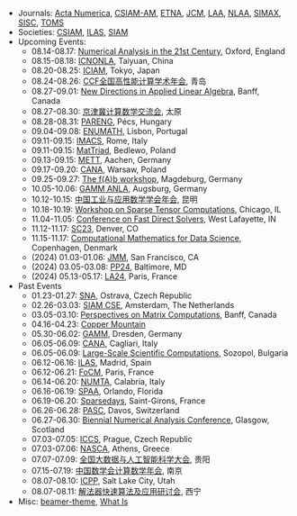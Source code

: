 <!--
# Qinmeng Zou

I'm an associate professor in the [School of Science](https://science.bupt.edu.cn) at [Beijing University of Posts and Telecommunications (BUPT)](https://www.bupt.edu.cn). My research focuses on numerical linear algebra and high performance computing. I obtained my PhD in Applied Mathematics from [Université Paris-Saclay](https://www.universite-paris-saclay.fr) in 2019.
-->

<!--
[[Google Scholar](https://scholar.google.com/citations?user=C907JC8AAAAJ&hl=en)][[ORCID](https://orcid.org/0000-0001-7752-8100)]
-->

<!--
## CV

* Jan 2023 - present: Associate Professor, School of Science, BUPT, China
* Aug 2020 - Dec 2022: Assistant Professor, School of Science, BUPT, China
* Jun 2019 - Aug 2020: Research Engineer, Laboratoire MICS, Université Paris-Saclay, France
* Feb 2016 - Jun 2019: PhD Student, Laboratoire MICS, Université Paris-Saclay, France

## Publications

* Qinmeng Zou, [A flexible block classical Gram-Schmidt skeleton with reorthogonalization](https://doi.org/10.1002/nla.2491), Numerical Linear Algebra with Applications, e2491, 2023.
* Qinmeng Zou, [GMRES algorithms over 35 years](https://doi.org/10.1016/j.amc.2023.127869), Applied Mathematics and Computation, 445:127869, 2023.
* Qinmeng Zou and Frédéric Magoulès, [Delayed gradient methods for symmetric and positive definite linear systems](https://doi.org/10.1137/20M1321140), SIAM Review, 64(3):517-553, 2022.
* Guillaume Gbikpi-Benissan, Qinmeng Zou, and Frédéric Magoulès, [Asynchronous iterations of HSS method for non-Hermitian linear systems](https://doi.org/10.1080/00207160.2021.1952572), International Journal of Computer Mathematics, 99(6):1105-1123, 2022.
* Frédéric Magoulès and Qinmeng Zou, [Asynchronous time-parallel method based on Laplace transform](https://doi.org/10.1080/00207160.2020.1737029), International Journal of Computer Mathematics, 98(1):179-194, 2021.
* Qinmeng Zou and Frédéric Magoulès, [Fast gradient methods with alignment for symmetric linear systems without using Cauchy step](https://doi.org/10.1016/j.cam.2020.113033), Journal of Computational and Applied Mathematics, 381:113033, 2021.
* Qinmeng Zou and Frédéric Magoulès, [Reducing the effect of global synchronization in delayed gradient methods for symmetric linear systems](https://doi.org/10.1016/j.advengsoft.2020.102837), Advances in Engineering Software, 147:102837, 2020.
* Qinmeng Zou and Frédéric Magoulès, [Parameter estimation in the Hermitian and skew-Hermitian splitting method using gradient iterations](https://doi.org/10.1002/nla.2304), Numerical Linear Algebra with Applications, 27(4):e2304, 2020.
* Frédéric Magoulès, Guillaume Gbikpi-Benissan, and Qinmeng Zou, [Asynchronous iterations of Parareal algorithm for option pricing models](https://doi.org/10.3390/math6040045), Mathematics, 6(4):1-18, 2018.

## Teaching

* Numerical Solution of Differential Equations - Spring 2023, Spring 2022
* Calculus I - Fall 2022, Fall 2021, Fall 2020
* Practice of Computational Science - Fall 2022, Fall 2021
* Linear Algebra - Fall 2020

## Links

-->

* Journals: [Acta Numerica](https://www.cambridge.org/core/journals/acta-numerica), [CSIAM-AM](https://www.global-sci.org/csiam-am), [ETNA](https://etna.math.kent.edu), [JCM](https://www.global-sci.org/jcm), [LAA](https://www.sciencedirect.com/journal/linear-algebra-and-its-applications/issues), [NLAA](https://onlinelibrary.wiley.com/journal/10991506), [SIMAX](https://epubs.siam.org/toc/sjmael/current), [SISC](https://epubs.siam.org/toc/sijcd4/current), [TOMS](https://dl.acm.org/toc/toms/current)
* Societies: [CSIAM](https://www.csiam.org.cn), [ILAS](https://ilasic.org), [SIAM](https://www.siam.org)
* Upcoming Events:
	- 08.14-08.17: [Numerical Analysis in the 21st Century](https://21stcenturyna.github.io), Oxford, England
	- 08.15-08.18: [ICNONLA](http://lsec.cc.ac.cn/~icnonla23/), Taiyuan, China
	- 08.20-08.25: [ICIAM](https://iciam2023.org), Tokyo, Japan
	- 08.24-08.26: [CCF全国高性能计算学术年会](https://ccf.org.cn/hpcchina2023), 青岛
	- 08.27-09.01: [New Directions in Applied Linear Algebra](http://www.birs.ca/events/2023/5-day-workshops/23w5004), Banff, Canada
	- 08.27-08.30: [京津冀计算数学交流会](http://math.sxu.edu.cn/ggtz/f529de2c9f404ff7bf583f572db79a96.htm), 太原
	- 08.28-08.31: [PARENG](https://www.civil-comp.info/2023/), Pécs, Hungary
	- 09.04-09.08: [ENUMATH](https://enumath2023.com), Lisbon, Portugal
	- 09.11-09.15: [IMACS](https://www.imacs2023.eu/), Rome, Italy
	- 09.11-09.15: [MatTriad](https://sparrow.up.poznan.pl/mattriad2023/), Bedlewo, Poland
	- 09.13-09.15: [METT](https://www.igpm.rwth-aachen.de/workshop/mett2023), Aachen, Germany
	- 09.17-09.20: [CANA](https://fedcsis.org/sessions/css/cana), Warsaw, Poland
	- 09.25-09.27: [The f(A)b workshop](https://indico3.mpi-magdeburg.mpg.de/event/30/), Magdeburg, Germany
	- 10.05-10.06: [GAMM ANLA](https://www.uni-augsburg.de/en/fakultaet/mntf/math/tagungen/anla2023/), Augsburg, Germany
	- 10.12-10.15: [中国工业与应用数学学会年会](https://meeting.csiam.org.cn/), 昆明
	- 10.18-10.19: [Workshop on Sparse Tensor Computations](https://solomonik.cs.illinois.edu/tensor_workshop/), Chicago, IL
	- 11.04-11.05: [Conference on Fast Direct Solvers](https://www.math.purdue.edu/~xiaj/FastSolvers2023/), West Lafayette, IN
	- 11.12-11.17: [SC23](https://sc23.supercomputing.org), Denver, CO
	- 11.15-11.17: [Computational Mathematics for Data Science](https://cmds.compute.dtu.dk), Copenhagen, Denmark
	- (2024) 01.03-01.06: [JMM](https://www.jointmathematicsmeetings.org//jmm), San Francisco, CA
	- (2024) 03.05-03.08: [PP24](https://www.siam.org/conferences/cm/conference/pp24), Baltimore, MD
	- (2024) 05.13-05.17: [LA24](https://www.siam.org/conferences/cm/conference/la24), Paris, France
* Past Events
   - 01.23-01.27: [SNA](https://www.ugn.cas.cz/event/2023/sna/), Ostrava, Czech Republic
   - 02.26-03.03: [SIAM CSE](https://www.siam.org/conferences/cm/conference/cse23), Amsterdam, The Netherlands
   - 03.05-03.10: [Perspectives on Matrix Computations](https://www.birs.ca/events/2023/5-day-workshops/23w5108), Banff, Canada
   - 04.16-04.23: [Copper Mountain](https://grandmaster.colorado.edu/copper/)
   - 05.30-06.02: [GAMM](https://jahrestagung.gamm-ev.de), Dresden, Germany
	- 06.05-06.09: [CANA](https://bugs.unica.it/cana23/), Cagliari, Italy
	- 06.05-06.09: [Large-Scale Scientific Computations](https://parallel.bas.bg/Conferences/SciCom23/), Sozopol, Bulgaria
	- 06.12-06.16: [ILAS](https://ilas2023.es), Madrid, Spain
	- 06.12-06.21: [FoCM](https://focm2023.org), Paris, France
	- 06.14-06.20: [NUMTA](https://www.numta.org), Calabria, Italy
	- 06.16-06.19: [SPAA](https://spaa.acm.org), Orlando, Florida
	- 06.19-06.20: [Sparsedays](https://sparsedays.cerfacs.fr/en/), Saint-Girons, France
	- 06.26-06.28: [PASC](https://pasc23.pasc-conference.org), Davos, Switzerland
	- 06.27-06.30: [Biennial Numerical Analysis Conference](https://numericalanalysisconference.org.uk), Glasgow, Scotland
	- 07.03-07.05: [ICCS](https://www.iccs-meeting.org/iccs2023/), Prague, Czech Republic
	- 07.03-07.06: [NASCA](https://nasca23.univ-littoral.fr), Athens, Greece
	- 07.07-07.09: [全国大数据与人工智能科学大会](https://csiam-bdai2022.casconf.cn), 贵阳
	- 07.15-07.19: [中国数学会计算数学年会](http://www.cscm2021.com), 南京
	- 08.07-08.10: [ICPP](https://icpp23.sci.utah.edu), Salt Lake City, Utah
	- 08.07-08.11: [解法器快速算法及应用研讨会](https://www.solver-conference.cn), 西宁
* Misc: [beamer-theme](https://hartwork.org/beamer-theme-matrix/), [What Is](https://nhigham.com/index-of-what-is-articles/)